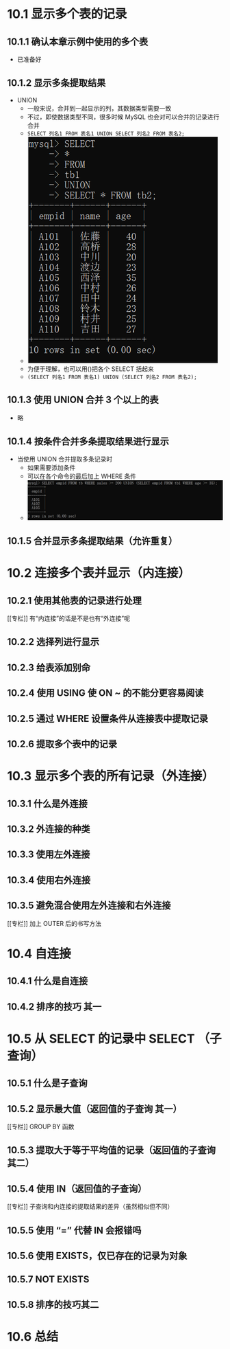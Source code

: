 
# 10.1 显示多个表的记录

## 10.1.1 确认本章示例中使用的多个表

- 已准备好

## 10.1.2 显示多条提取结果

- UNION
  - 一般来说，合并到一起显示的列，其数据类型需要一致
  - 不过，即使数据类型不同，很多时候 MySQL 也会对可以合并的记录进行合并
  - `SELECT 列名1 FROM 表名1 UNION SELECT 列名2 FROM 表名2;`
  - ![UNION](../image/2022-06-07-12-07-57.png)
  - 为便于理解，也可以用()把各个 SELECT 括起来
  - `(SELECT 列名1 FROM 表名1) UNION (SELECT 列名2 FROM 表名2);`

## 10.1.3 使用 UNION 合并 3 个以上的表

- 略

## 10.1.4 按条件合并多条提取结果进行显示

- 当使用 UNION 合并提取多条记录时
  - 如果需要添加条件
  - 可以在各个命令的最后加上 WHERE 条件
  - ![按条件合并多条提取结果进行显示](../image/2022-06-07-12-12-30.png)

## 10.1.5 合并显示多条提取结果（允许重复）

# 10.2 连接多个表并显示（内连接）

## 10.2.1 使用其他表的记录进行处理

[[专栏]] 有“内连接”的话是不是也有“外连接”呢

## 10.2.2 选择列进行显示

## 10.2.3 给表添加别命

## 10.2.4 使用 USING 使 ON ~ 的不能分更容易阅读

## 10.2.5 通过 WHERE 设置条件从连接表中提取记录

## 10.2.6 提取多个表中的记录

# 10.3 显示多个表的所有记录（外连接）

## 10.3.1 什么是外连接

## 10.3.2 外连接的种类

## 10.3.3 使用左外连接

## 10.3.4 使用右外连接

## 10.3.5 避免混合使用左外连接和右外连接

[[专栏]] 加上 OUTER 后的书写方法

# 10.4 自连接

## 10.4.1 什么是自连接

## 10.4.2 排序的技巧 其一

# 10.5 从 SELECT 的记录中 SELECT （子查询）

## 10.5.1 什么是子查询

## 10.5.2 显示最大值（返回值的子查询 其一）

[[专栏]] GROUP BY 函数

## 10.5.3 提取大于等于平均值的记录（返回值的子查询 其二）

## 10.5.4 使用 IN（返回值的子查询）

[[专栏]] 子查询和内连接的提取结果的差异（虽然相似但不同）

## 10.5.5 使用 “=” 代替 IN 会报错吗

## 10.5.6 使用 EXISTS，仅已存在的记录为对象

## 10.5.7 NOT EXISTS

## 10.5.8 排序的技巧其二

# 10.6 总结
